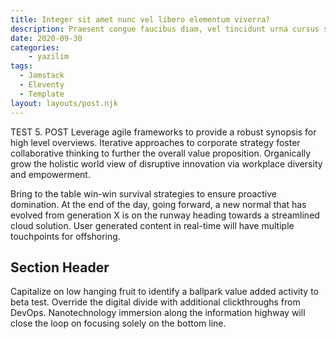 ```yaml
---
title: Integer sit amet nunc vel libero elementum viverra?
description: Praesent congue faucibus diam, vel tincidunt urna cursus sit amet. Sed eget nisl quam. Fusce cursus fermentum justo.
date: 2020-09-30
categories:
    - yazilim
tags:
  - Jamstack
  - Eleventy
  - Template
layout: layouts/post.njk
---
```

TEST 5. POST
Leverage agile frameworks to provide a robust synopsis for high level overviews. Iterative approaches to corporate strategy foster collaborative thinking to further the overall value proposition. Organically grow the holistic world view of disruptive innovation via workplace diversity and empowerment.

Bring to the table win-win survival strategies to ensure proactive domination. At the end of the day, going forward, a new normal that has evolved from generation X is on the runway heading towards a streamlined cloud solution. User generated content in real-time will have multiple touchpoints for offshoring.

## Section Header

Capitalize on low hanging fruit to identify a ballpark value added activity to beta test. Override the digital divide with additional clickthroughs from DevOps. Nanotechnology immersion along the information highway will close the loop on focusing solely on the bottom line.

